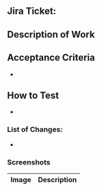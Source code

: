 ## Jira Ticket:

## Description of Work

## Acceptance Criteria

-

## How to Test

-

### List of Changes:

-

### Screenshots

| Image | Description |
| ----- | ----------- |
